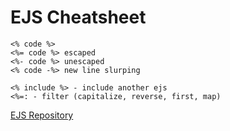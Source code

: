# EJS Cheatsheet

```
<% code %>
<%= code %> escaped
<%- code %> unescaped
<% code -%> new line slurping
```

```
<% include %> - include another ejs
<%=: - filter (capitalize, reverse, first, map)
```

[EJS Repository](https://github.com/visionmedia/ejs)
